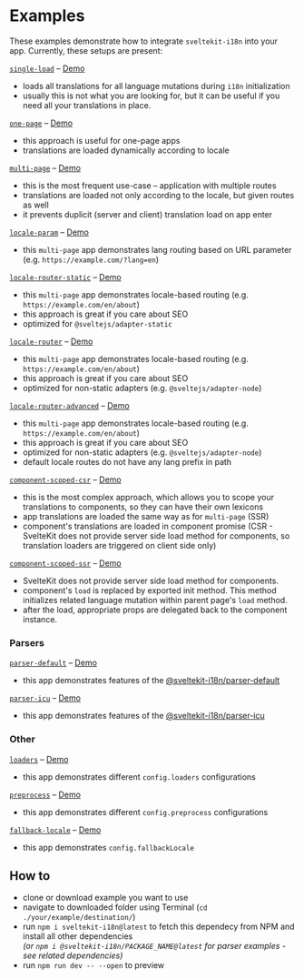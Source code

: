 # Examples

These examples demonstrate how to integrate `sveltekit-i18n` into your app. Currently, these setups are present:

[`single-load`](./single-load) – [Demo](https://single-load.netlify.app)
- loads all translations for all language mutations during `i18n` initialization
- usually this is not what you are looking for, but it can be useful if you need all your translations in place.

[`one-page`](./one-page) – [Demo](https://one-page-example.netlify.app)
- this approach is useful for one-page apps
- translations are loaded dynamically according to locale

[`multi-page`](./multi-page) – [Demo](https://multi-page-example.netlify.app)
- this is the most frequent use-case – application with multiple routes
- translations are loaded not only according to the locale, but given routes as well
- it prevents duplicit (server and client) translation load on app enter

[`locale-param`](./locale-param) – [Demo](https://locale-param.netlify.app)
- this `multi-page` app demonstrates lang routing based on URL parameter (e.g. `https://example.com/?lang=en`)

[`locale-router-static`](./locale-router-static) – [Demo](https://locale-router-static.netlify.app)
- this `multi-page` app demonstrates locale-based routing (e.g. `https://example.com/en/about`)
- this approach is great if you care about SEO
- optimized for `@sveltejs/adapter-static`

[`locale-router`](./locale-router) – [Demo](https://locale-router.netlify.app)
- this `multi-page` app demonstrates locale-based routing (e.g. `https://example.com/en/about`)
- this approach is great if you care about SEO
- optimized for non-static adapters (e.g. `@sveltejs/adapter-node`)

[`locale-router-advanced`](./locale-router-advanced) – [Demo](https://locale-router-advanced.netlify.app)
- this `multi-page` app demonstrates locale-based routing (e.g. `https://example.com/en/about`)
- this approach is great if you care about SEO
- optimized for non-static adapters (e.g. `@sveltejs/adapter-node`)
- default locale routes do not have any lang prefix in path

[`component-scoped-csr`](./component-scoped-csr) – [Demo](https://component-scoped-csr.netlify.app)
- this is the most complex approach, which allows you to scope your translations to components, so they can have their own lexicons
- app translations are loaded the same way as for `multi-page` (SSR)
- component's translations are loaded in component promise (CSR - SvelteKit does not provide server side load method for components, so translation loaders are triggered on client side only)

[`component-scoped-ssr`](./component-scoped-ssr) – [Demo](https://component-scoped-ssr.netlify.app)
- SvelteKit does not provide server side load method for components.
- component's `load` is replaced by exported init method. This method initializes related language mutation within parent page's `load` method.
- after the load, appropriate props are delegated back to the component instance.
### Parsers
[`parser-default`](./parser-default) – [Demo](https://parser-default.netlify.app)
- this app demonstrates features of the [@sveltekit-i18n/parser-default](https://github.com/sveltekit-i18n/parsers/blob/master/parser-default)

[`parser-icu`](./parser-icu) – [Demo](https://parser-icu.netlify.app)
- this app demonstrates features of the [@sveltekit-i18n/parser-icu](https://github.com/sveltekit-i18n/parsers/blob/master/parser-icu)

### Other
[`loaders`](./loaders) – [Demo](https://loaders-example.netlify.app)
- this app demonstrates different `config.loaders` configurations

[`preprocess`](./preprocess) – [Demo](https://preprocess-example.netlify.app)
- this app demonstrates different `config.preprocess` configurations

[`fallback-locale`](./fallback-locale) – [Demo](https://fallback-locale.netlify.app)
- this app demonstrates `config.fallbackLocale`

## How to

- clone or download example you want to use
- navigate to downloaded folder using Terminal (`cd ./your/example/destination/`)
- run `npm i sveltekit-i18n@latest` to fetch this dependecy from NPM and install all other dependencies\
_(or `npm i @sveltekit-i18n/PACKAGE_NAME@latest` for parser examples - see related dependencies)_
- run `npm run dev -- --open` to preview
